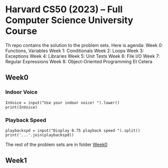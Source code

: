 # Harvard CS50 (2023) – Full Computer Science University Course

Th repo contains the solution to the problem sets.
Here is agenda:
Week 0: Functions, Variables
Week 1: Conditionals
Week 2: Loops
Week 3: Exceptions
Week 4: Libraries
Week 5: Unit Tests
Week 6: File I/O
Week 7: Regular Expressions
Week 8: Object-Oriented Programming
Et Cetera

## Week0
### Indoor Voice
```
InVoice = input("Use your indoor voice! ").lower()
print(InVoice)
```
### Playback Speed
```
playbackspd = input("Display 0.75 playback speed ").split()
print('...'.join(playbackspd))
```
The rest of the problem sets are in folder [Week0](Week0)
## Week1
